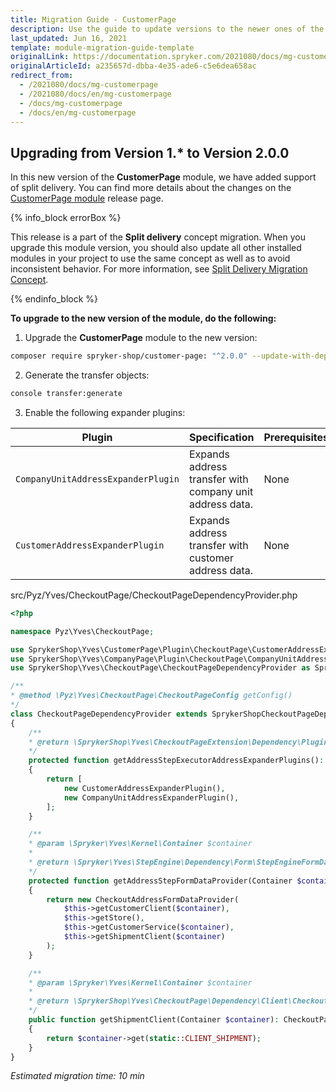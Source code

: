 ```yaml
---
title: Migration Guide - CustomerPage
description: Use the guide to update versions to the newer ones of the CustomerPage module.
last_updated: Jun 16, 2021
template: module-migration-guide-template
originalLink: https://documentation.spryker.com/2021080/docs/mg-customerpage
originalArticleId: a235657d-dbba-4e35-ade6-c5e6dea658ac
redirect_from:
  - /2021080/docs/mg-customerpage
  - /2021080/docs/en/mg-customerpage
  - /docs/mg-customerpage
  - /docs/en/mg-customerpage
---
```


## Upgrading from Version 1.* to Version 2.0.0

In this new version of the **CustomerPage** module, we have added support of split delivery. You can find more details about the changes on the [CustomerPage module](https://github.com/spryker-shop/customer-page/releases) release page.

{% info_block errorBox %}

This release is a part of the **Split delivery** concept migration. When you upgrade this module version, you should also update all other installed modules in your project to use the same concept as well as to avoid inconsistent behavior. For more information, see [Split Delivery Migration Concept](/docs/scos/dev/migration-concepts/split-delivery-migration-concept.html).

{% endinfo_block %}

**To upgrade to the new version of the module, do the following:**
1. Upgrade the **CustomerPage** module to the new version:

```bash
composer require spryker-shop/customer-page: "^2.0.0" --update-with-dependencies
```

2. Generate the transfer objects:

```bash
console transfer:generate
```

3. Enable the following expander plugins:

| Plugin | Specification | Prerequisites | Namespace |
| --- | --- | --- | --- |
| `CompanyUnitAddressExpanderPlugin` | Expands address transfer with company unit address data. | None | `\SprykerShop\Yves\CompanyPage\Plugin\CheckoutPage\CompanyUnitAddressExpanderPlugin` |
| `CustomerAddressExpanderPlugin` | Expands address transfer with customer address data. | None | `\SprykerShop\Yves\CustomerPage\Plugin\CheckoutPage\CustomerAddressExpanderPlugin` |

src/Pyz/Yves/CheckoutPage/CheckoutPageDependencyProvider.php

```php
<?php

namespace Pyz\Yves\CheckoutPage;

use SprykerShop\Yves\CustomerPage\Plugin\CheckoutPage\CustomerAddressExpanderPlugin;
use SprykerShop\Yves\CompanyPage\Plugin\CheckoutPage\CompanyUnitAddressExpanderPlugin;
use SprykerShop\Yves\CheckoutPage\CheckoutPageDependencyProvider as SprykerShopCheckoutPageDependencyProvider;

/**
* @method \Pyz\Yves\CheckoutPage\CheckoutPageConfig getConfig()
*/
class CheckoutPageDependencyProvider extends SprykerShopCheckoutPageDependencyProvider
{
	/**
	* @return \SprykerShop\Yves\CheckoutPageExtension\Dependency\Plugin\AddressTransferExpanderPluginInterface[]
	*/
	protected function getAddressStepExecutorAddressExpanderPlugins(): array
	{
		return [
			new CustomerAddressExpanderPlugin(),
			new CompanyUnitAddressExpanderPlugin(),
		];
	}

	/**
	* @param \Spryker\Yves\Kernel\Container $container
	*
	* @return \Spryker\Yves\StepEngine\Dependency\Form\StepEngineFormDataProviderInterface
	*/
	protected function getAddressStepFormDataProvider(Container $container): StepEngineFormDataProviderInterface
	{
		return new CheckoutAddressFormDataProvider(
			$this->getCustomerClient($container),
			$this->getStore(),
			$this->getCustomerService($container),
			$this->getShipmentClient($container)
		);
	}

	/**
	* @param \Spryker\Yves\Kernel\Container $container
	*
	* @return \SprykerShop\Yves\CheckoutPage\Dependency\Client\CheckoutPageToShipmentClientInterface
	*/
	public function getShipmentClient(Container $container): CheckoutPageToShipmentClientInterface
	{
		return $container->get(static::CLIENT_SHIPMENT);
	}
}
```

*Estimated migration time: 10 min*
